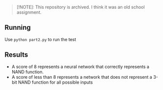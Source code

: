 > [!NOTE]: This repository is archived. I think it was an old school assignment.

## Running
Use `python part2.py` to run the test

## Results
- A score of 8 represents a neural network that correctly represents a NAND function.
- A score of less than 8 represents a network that does not represent a 3-bit NAND function for all possible inputs
